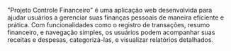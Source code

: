 "Projeto Controle Financeiro" é uma aplicação web desenvolvida para ajudar usuários a gerenciar suas finanças pessoais de maneira eficiente e prática. Com funcionalidades como o registro de transações, resumo financeiro, e navegação simples, os usuários podem acompanhar suas receitas e despesas, categorizá-las, e visualizar relatórios detalhados.
